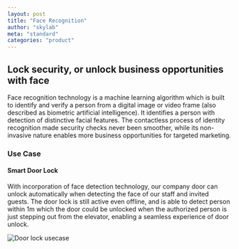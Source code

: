 ```yaml
---
layout: post
title: "Face Recognition"
author: "skylab"
meta: "standard"
categories: "product"
---
```


## Lock security, or unlock business opportunities with face

Face recognition technology is a machine learning algorithm which is built to identify and verify a person from a digital image or video frame (also described as biometric artificial intelligence). It identifies a person with detection of distinctive facial features. The contactless process of identity recognition made security checks never been smoother, while its non-invasive nature enables more business opportunities for targeted marketing. 

### Use Case

#### Smart Door Lock
With incorporation of face detection technology, our company door can unlock automatically when detecting the face of our staff and invited guests. The door lock is still active even offline, and is able to detect person within 1m which the door could be unlocked when the authorized person is just stepping out from the elevator, enabling a seamless experience of door unlock.

<img src="#" alt="Door lock usecase">

